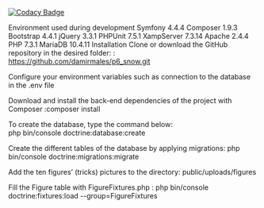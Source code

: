 [![Codacy Badge](https://api.codacy.com/project/badge/Grade/3286c50ed66846cc9a7cddc8e7b961fe)](https://www.codacy.com/manual/d.males/p6_snow?utm_source=github.com&amp;utm_medium=referral&amp;utm_content=damirmales/p6_snow&amp;utm_campaign=Badge_Grade)


Environment used during development
Symfony 4.4.4
Composer 1.9.3
Bootstrap 4.4.1
jQuery 3.3.1
PHPUnit 7.5.1
XampServer 7.3.14
Apache 2.4.4
PHP 7.3.1
MariaDB 10.4.11
Installation
Clone or download the GitHub repository in the desired folder: :
   https://github.com/damirmales/p6_snow.git


Configure your environment variables such as connection to the database in the .env file

 
Download and install the back-end dependencies of the project with
Composer :composer install

 
To create the database, type the command below:  
 php bin/console doctrine:database:create
 
 
Create the different tables of the database by applying migrations:
 php bin/console doctrine:migrations:migrate
 
 
Add the ten figures’ (tricks) pictures to the directory: 
public/uploads/figures 

 
Fill the Figure table with  FigureFixtures.php : 
php bin/console doctrine:fixtures:load --group=FigureFixtures

